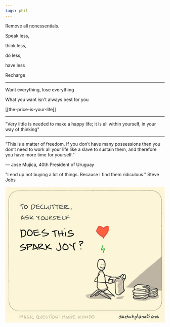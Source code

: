 ```yaml
---
tags: phil
---
```


Remove all nonessentials. 

Speak less, 

think less, 

do less, 

have less 

Recharge

---

Want everything, lose everything 

What you want isn't always best for you 

[[the-price-is-your-life]]

---

"Very little is needed to make a happy life; it is all within yourself, in your way of thinking"

---

“This is a matter of freedom. If you don’t have many possessions then you don’t need to work all your life like a slave to sustain them, and therefore you have more time for yourself.”

— Jose Mujica, 40th President of Uruguay

"I end up not buying a lot of things. Because I find them ridiculous." Steve Jobs 

![](/static/img/does-this-spark-joy.jpeg)
